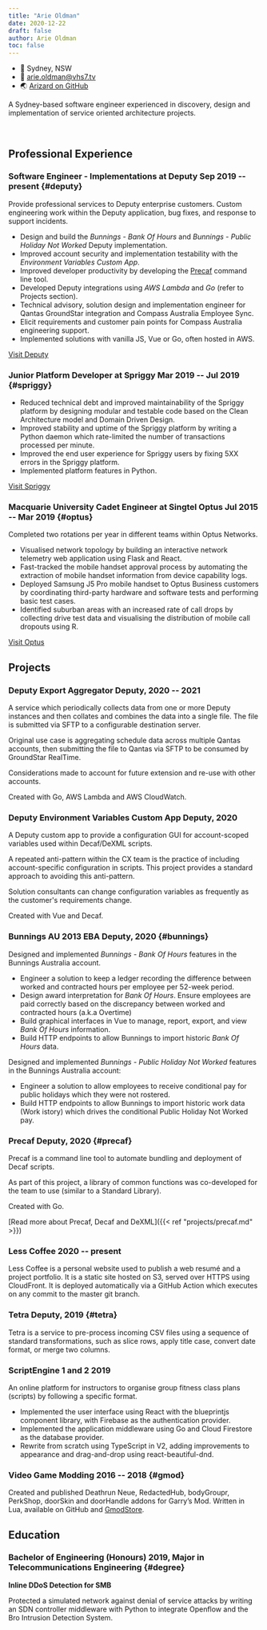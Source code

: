 ```yaml
---
title: "Arie Oldman"
date: 2020-12-22
draft: false
author: Arie Oldman
toc: false
---
```


<style>
h1 {
  text-align: center;
}

.contact-details a:after {
  display: none;
}

</style>

<span class="resume-cv">

<span id="contact-details">

* 🏡 Sydney, NSW
* 📧 arie.oldman@vhs7.tv
* 🌏 [Arizard on GitHub](https://github.com/Arizard)

</span>

<span class="has-text-centered">

A Sydney-based software engineer experienced in discovery, design and
implementation of service oriented architecture projects.

</span>

&nbsp;

## Professional Experience

### <span>Software Engineer - Implementations at Deputy</span> <span>Sep 2019 -- present</span> {#deputy}

Provide professional services to Deputy enterprise customers. Custom engineering 
work within the Deputy application, bug fixes, and response to support 
incidents.

* Design and build the _Bunnings - Bank Of Hours_ and _Bunnings - Public Holiday Not Worked_ Deputy implementation.
* Improved account security and implementation testability with the _Environment Variables Custom App_.
* Improved developer productivity by developing the [Precaf](#precaf) command line tool.
* Developed Deputy integrations using _AWS Lambda_ and _Go_ (refer to Projects section).
* Technical advisory, solution design and implementation engineer for Qantas GroundStar integration and Compass Australia Employee Sync.
* Elicit requirements and customer pain points for Compass Australia engineering support.
* Implemented solutions with vanilla JS, Vue or Go, often hosted in AWS.

[Visit Deputy](https://deputy.com)

### <span>Junior Platform Developer at Spriggy</span> <span>Mar 2019 -- Jul 2019</span> {#spriggy}

* Reduced technical debt and improved maintainability of the Spriggy platform by 
  designing modular and testable code based on the Clean Architecture model and 
  Domain Driven Design.
* Improved stability and uptime of the Spriggy platform by writing a Python 
  daemon which rate-limited the number of transactions processed per minute.
* Improved the end user experience for Spriggy users by fixing 5XX errors in the 
  Spriggy platform.
* Implemented platform features in Python.

[Visit Spriggy](https://spriggy.com.au/)

### <span>Macquarie University Cadet Engineer at Singtel Optus</span> <span>Jul 2015 -- Mar 2019</span> {#optus}

Completed two rotations per year in 
different teams within Optus Networks.

* Visualised network topology by building an interactive network telemetry web 
  application using Flask and React.
* Fast-tracked the mobile handset approval process by automating the extraction 
  of mobile handset information from device capability logs.
* Deployed Samsung J5 Pro mobile handset to Optus Business customers by 
  coordinating third-party hardware and software tests and performing basic test cases.
* Identified suburban areas with an increased rate of call drops by collecting 
  drive test data and visualising the distribution of mobile call dropouts using 
  R.

[Visit Optus](https://optus.com.au)

## Projects

### <span>Deputy Export Aggregator</span> <span>Deputy, 2020 -- 2021</span>

A service which periodically collects data from one or more Deputy 
instances and then collates and combines the data into a single file. The file 
is submitted via SFTP to a configurable destination server.

Original use case is aggregating schedule data across multiple Qantas accounts,
then submitting the file to Qantas via SFTP to be consumed by GroundStar 
RealTime.

Considerations made to account for future extension and re-use with other
accounts.

Created with Go, AWS Lambda and AWS CloudWatch.

### <span>Deputy Environment Variables Custom App</span> <span>Deputy, 2020</span>

A Deputy custom app to provide a configuration GUI for account-scoped variables 
used within Decaf/DeXML scripts.

A repeated anti-pattern within the CX team is the practice of including
account-specific configuration in scripts. This project provides a standard
approach to avoiding this anti-pattern.

Solution consultants can change configuration variables as frequently as the
customer's requirements change.

Created with Vue and Decaf.

### <span>Bunnings AU 2013 EBA</span> <span>Deputy, 2020</span> {#bunnings}

Designed and implemented _Bunnings - Bank Of Hours_ features in the Bunnings
Australia account.

* Engineer a solution to keep a ledger recording the difference between 
  worked and contracted hours per employee per 52-week period.
* Design award interpretation for _Bank Of Hours_. Ensure employees are paid
  correctly based on the discrepancy between worked and contracted hours 
  (a.k.a Overtime)
* Build graphical interfaces in Vue to manage, report, export, and view 
  _Bank Of Hours_ information.
* Build HTTP endpoints to allow Bunnings to import historic _Bank Of Hours_ 
  data.

Designed and implemented _Bunnings - Public Holiday Not Worked_ features in
the Bunnings Australia account:

* Engineer a solution to allow employees to receive conditional pay for 
  public holidays which they were not rostered.
* Build HTTP endpoints to allow Bunnings to import historic work data (Work
  istory) which drives the conditional Public Holiday Not Worked pay.

### <span>Precaf</span> <span>Deputy, 2020</span> {#precaf}

Precaf is a command line tool to automate bundling and deployment of Decaf
scripts. 

As part of this project, a library of common functions was co-developed for
the team to use (similar to a Standard Library).

Created with Go.

[Read more about Precaf, Decaf and DeXML]({{< ref "projects/precaf.md" >}})

### <span>Less Coffee</span> <span>2020 -- present</span>

Less Coffee is a personal website used to publish a web resumé and a project
portfolio. It is a static site hosted on S3, served over HTTPS using CloudFront.
It is deployed automatically via a GitHub Action which executes on any commit
to the master git branch.

### <span>Tetra</span> <span>Deputy, 2019</span> {#tetra}

Tetra is a service to pre-process incoming CSV files using a sequence of
standard transformations, such as slice rows, apply title case, convert date 
format, or merge two columns.

### <span>ScriptEngine 1 and 2</span> <span>2019</span>

An online platform for instructors to organise group fitness class 
plans (scripts) by following a specific format.

* Implemented the user interface using React with the blueprintjs component 
  library, with Firebase as the authentication provider.
* Implemented the application middleware using Go and Cloud Firestore as the 
  database provider.
* Rewrite from scratch using TypeScript in V2, adding improvements to appearance 
  and drag-and-drop using react-beautiful-dnd.

### <span>Video Game Modding</span> <span>2016 -- 2018</span> {#gmod}

Created and published Deathrun Neue, RedactedHub, bodyGroupr, PerkShop, doorSkin 
and doorHandle addons for Garry’s Mod. Written in Lua, available on GitHub and 
[GmodStore](https://www.gmodstore.com/teams/18/addons).

## Education

### <span>Bachelor of Engineering (Honours)</span> <span>2019, Major in Telecommunications Engineering</span> {#degree}

**Inline DDoS Detection for SMB**

Protected a simulated network against denial of service attacks by writing an SDN controller middleware with Python to integrate Openflow and the Bro Intrusion Detection System.

<!--
[^tesseract]: Tesseract is a suite of automated Lambda services which enable Deputy integration with external HR systems using a CSV file. Tesseract is used when performance with Decaf becomes an issue due to a large number of rows in the CSV.
[^decaf]: Decaf is a programming language which resembles CoffeeScript. It is used inside a Deputy instance to provide scripting functionality. Internally, it is transpiled into DeXML and then interpreted using PHP.
[^precaf]: Precaf is a Decaf developer tool which renders a code template and then deploys the code to a Deputy instance.
[^tetra-processor-private]: The Lambda service, _Tetra Processor_ is a private repository.
[^example-awards-nsw]: See the following for an example of the industry and occupation awards listed by Fair Work NSW: https://www.fairwork.gov.au/awards-and-agreements/awards/list-of-awards
[^boh]: The Bank Of Hours is a process used within Bunnings which aims to provide flexible working arrangements to staff while maintaining a required number of contract hours per year. Staff can enter "debt" or "surplus" for their Bank Of Hours balance, which is then either paid to the employee at the end of the Bank Of Hours year (as overtime) or deducted from the employee's pay.
[^phnw]: Certain staff members at Bunnings are eligible to be paid for public holidays where they are not rostered on.
[^evca]: The Environment Variables Custom App provides a means of accessing account-scoped variables within Decaf/DeXML scripts. The values of these variables can be configured through the Environment Variables Custom App. This allows non-technical staff at Deputy to configure the account in ways they could not before.
[^bunnings]: The Bunnings account is a Deputy Enterprise account with over 50,000 active users.
-->
</span>
